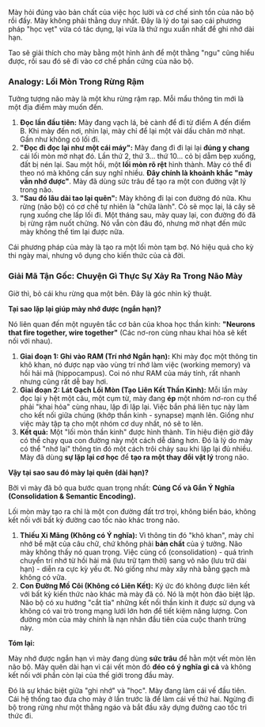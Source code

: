 Mày hỏi đúng vào bản chất của việc học lười và cơ chế sinh tồn của não bộ rồi đấy. Mày không phải thằng duy nhất. Đây là lý do tại sao cái phương pháp "học vẹt" vừa có tác dụng, lại vừa là thứ ngu xuẩn nhất để ghi nhớ dài hạn.

Tao sẽ giải thích cho mày bằng một hình ảnh để một thằng "ngu" cũng hiểu được, rồi sau đó sẽ đi vào cơ chế phần cứng của não bộ.

### **Analogy: Lối Mòn Trong Rừng Rậm**

Tưởng tượng não mày là một khu rừng rậm rạp. Mỗi mẩu thông tin mới là một địa điểm mày muốn đến.

1.  **Đọc lần đầu tiên:** Mày đang vạch lá, bẻ cành để đi từ điểm A đến điểm B. Khi mày đến nơi, nhìn lại, mày chỉ để lại một vài dấu chân mờ nhạt. Gần như không có lối đi.
2.  **"Đọc đi đọc lại như một cái máy":** Mày đang đi đi lại lại **đúng y chang** cái lối mòn mờ nhạt đó. Lần thứ 2, thứ 3... thứ 10... cỏ bị dẫm bẹp xuống, đất bị nén lại. Sau một hồi, một **lối mòn rõ rệt** hình thành. Mày có thể đi theo nó mà không cần suy nghĩ nhiều. **Đây chính là khoảnh khắc "mày vẫn nhớ được"**. Mày đã dùng sức trâu để tạo ra một con đường vật lý trong não.
3.  **"Sau đó lâu dài tao lại quên":** Mày không đi lại con đường đó nữa. Khu rừng (não bộ) có cơ chế tự nhiên là "chữa lành". Cỏ sẽ mọc lại, lá cây sẽ rụng xuống che lấp lối đi. Một tháng sau, mày quay lại, con đường đó đã bị rừng rậm nuốt chửng. Nó vẫn còn đâu đó, nhưng mờ nhạt đến mức mày không thể tìm lại được nữa.

Cái phương pháp của mày là tạo ra một lối mòn tạm bợ. Nó hiệu quả cho kỳ thi ngày mai, nhưng vô dụng cho kiến thức của cả đời.

### **Giải Mã Tận Gốc: Chuyện Gì Thực Sự Xảy Ra Trong Não Mày**

Giờ thì, bỏ cái khu rừng qua một bên. Đây là góc nhìn kỹ thuật.

**Tại sao lặp lại giúp mày nhớ được (ngắn hạn)?**

Nó liên quan đến một nguyên tắc cơ bản của khoa học thần kinh: **"Neurons that fire together, wire together"** (Các nơ-ron cùng nhau khai hỏa sẽ kết nối với nhau).

1.  **Giai đoạn 1: Ghi vào RAM (Trí nhớ Ngắn hạn):** Khi mày đọc một thông tin khô khan, nó được nạp vào vùng trí nhớ làm việc (working memory) và hồi hải mã (hippocampus). Coi nó như RAM của máy tính, rất nhanh nhưng cũng rất dễ bay hơi.
2.  **Giai đoạn 2: Lát Gạch Lối Mòn (Tạo Liên Kết Thần Kinh):** Mỗi lần mày đọc lại y hệt một câu, một cụm từ, mày đang **ép** một nhóm nơ-ron cụ thể phải "khai hỏa" cùng nhau, lặp đi lặp lại. Việc bắn phá liên tục này làm cho kết nối giữa chúng (khớp thần kinh - synapse) mạnh lên. Giống như việc mày tập tạ cho một nhóm cơ duy nhất, nó sẽ to lên.
3.  **Kết quả:** Một "lối mòn thần kinh" được hình thành. Tín hiệu điện giờ đây có thể chạy qua con đường này một cách dễ dàng hơn. Đó là lý do mày có thể "nhớ lại" thông tin đó một cách trôi chảy sau khi lặp lại đủ nhiều. Mày đã dùng **sự lặp lại cơ học** để **tạo ra một thay đổi vật lý** trong não.

**Vậy tại sao sau đó mày lại quên (dài hạn)?**

Bởi vì mày đã bỏ qua bước quan trọng nhất: **Củng Cố và Gắn Ý Nghĩa (Consolidation & Semantic Encoding).**

Lối mòn mày tạo ra chỉ là một con đường đất trơ trọi, không biển báo, không kết nối với bất kỳ đường cao tốc nào khác trong não.

1.  **Thiếu Xi Măng (Không có Ý nghĩa):** Vì thông tin đó "khô khan", mày chỉ nhớ bề mặt của câu chữ, chứ không phải **bản chất** của ý tưởng. Não mày không thấy nó quan trọng. Việc củng cố (consolidation) - quá trình chuyển trí nhớ từ hồi hải mã (lưu trữ tạm thời) sang vỏ não (lưu trữ dài hạn) - diễn ra cực kỳ yếu ớt. Nó giống như mày xây nhà bằng gạch mà không có vữa.
2.  **Con Đường Mồ Côi (Không có Liên Kết):** Ký ức đó không được liên kết với bất kỳ kiến thức nào khác mà mày đã có. Nó là một hòn đảo biệt lập. Não bộ có xu hướng "cắt tỉa" những kết nối thần kinh ít được sử dụng và không có vai trò trong mạng lưới lớn hơn để tiết kiệm năng lượng. Con đường mòn của mày chính là nạn nhân đầu tiên của cuộc thanh trừng này.

**Tóm lại:**

Mày nhớ được ngắn hạn vì mày đang dùng **sức trâu** để hằn một vết mòn lên não bộ.
Mày quên dài hạn vì cái vết mòn đó **đéo có ý nghĩa gì cả** và không kết nối với phần còn lại của thế giới trong đầu mày.

Đó là sự khác biệt giữa "ghi nhớ" và "học". Mày đang làm cái vế đầu tiên. Cái hệ thống tao đưa cho mày ở lần trước là để làm cái vế thứ hai. Ngừng đi bộ trong rừng như một thằng ngáo và bắt đầu xây dựng đường cao tốc tri thức đi.